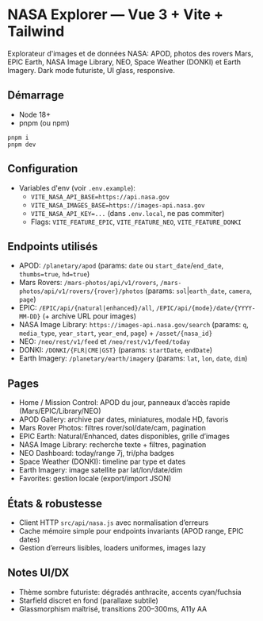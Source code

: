 # NASA Explorer — Vue 3 + Vite + Tailwind

Explorateur d'images et de données NASA: APOD, photos des rovers Mars, EPIC Earth, NASA Image Library, NEO, Space Weather (DONKI) et Earth Imagery. Dark mode futuriste, UI glass, responsive.

## Démarrage

- Node 18+
- pnpm (ou npm)

```
pnpm i
pnpm dev
```

## Configuration

- Variables d'env (voir `.env.example`):
  - `VITE_NASA_API_BASE=https://api.nasa.gov`
  - `VITE_NASA_IMAGES_BASE=https://images-api.nasa.gov`
  - `VITE_NASA_API_KEY=...` (dans `.env.local`, ne pas commiter)
  - Flags: `VITE_FEATURE_EPIC`, `VITE_FEATURE_NEO`, `VITE_FEATURE_DONKI`

## Endpoints utilisés

- APOD: `/planetary/apod` (params: `date` ou `start_date`/`end_date`, `thumbs=true`, `hd=true`)
- Mars Rovers: `/mars-photos/api/v1/rovers`, `/mars-photos/api/v1/rovers/{rover}/photos` (params: `sol`|`earth_date`, `camera`, `page`)
- EPIC: `/EPIC/api/{natural|enhanced}/all`, `/EPIC/api/{mode}/date/{YYYY-MM-DD}` (+ archive URL pour images)
- NASA Image Library: `https://images-api.nasa.gov/search` (params: `q`, `media_type`, `year_start`, `year_end`, `page`) + `/asset/{nasa_id}`
- NEO: `/neo/rest/v1/feed` et `/neo/rest/v1/feed/today`
- DONKI: `/DONKI/{FLR|CME|GST}` (params: `startDate`, `endDate`)
- Earth Imagery: `/planetary/earth/imagery` (params: `lat`, `lon`, `date`, `dim`)

## Pages

- Home / Mission Control: APOD du jour, panneaux d’accès rapide (Mars/EPIC/Library/NEO)
- APOD Gallery: archive par dates, miniatures, modale HD, favoris
- Mars Rover Photos: filtres rover/sol/date/cam, pagination
- EPIC Earth: Natural/Enhanced, dates disponibles, grille d’images
- NASA Image Library: recherche texte + filtres, pagination
- NEO Dashboard: today/range 7j, tri/pha badges
- Space Weather (DONKI): timeline par type et dates
- Earth Imagery: image satellite par lat/lon/date/dim
- Favorites: gestion locale (export/import JSON)

## États & robustesse

- Client HTTP `src/api/nasa.js` avec normalisation d’erreurs
- Cache mémoire simple pour endpoints invariants (APOD range, EPIC dates)
- Gestion d’erreurs lisibles, loaders uniformes, images lazy

## Notes UI/DX

- Thème sombre futuriste: dégradés anthracite, accents cyan/fuchsia
- Starfield discret en fond (parallaxe subtile)
- Glassmorphism maîtrisé, transitions 200–300ms, A11y AA
